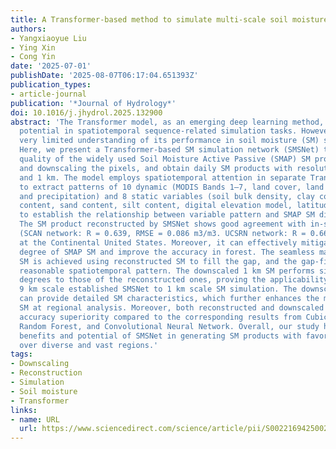```yaml
---
title: A Transformer-based method to simulate multi-scale soil moisture
authors:
- Yangxiaoyue Liu
- Ying Xin
- Cong Yin
date: '2025-07-01'
publishDate: '2025-08-07T06:17:04.651393Z'
publication_types:
- article-journal
publication: '*Journal of Hydrology*'
doi: 10.1016/j.jhydrol.2025.132900
abstract: 'The Transformer model, as an emerging deep learning method, shows great
  potential in spatiotemporal sequence-related simulation tasks. However, there is
  very limited understanding of its performance in soil moisture (SM) simulation.
  Here, we present a Transformer-based SM simulation network (SMSNet) to improve the
  quality of the widely used Soil Moisture Active Passive (SMAP) SM product by reconstructing
  and downscaling the pixels, and obtain daily SM products with resolutions of 9 km
  and 1 km. The model employs spatiotemporal attention in separate Transformer structures
  to extract patterns of 10 dynamic (MODIS Bands 1–7, land cover, land surface temperature,
  and precipitation) and 8 static variables (soil bulk density, clay content, gravel
  content, sand content, silt content, digital elevation model, latitude, and longitude)
  to establish the relationship between variable pattern and SMAP SM distribution.
  The SM product reconstructed by SMSNet shows good agreement with in-situ measurements
  (SCAN network: R = 0.639, RMSE = 0.086 m3/m3. UCSRN network: R = 0.665, RMSE = 0.097 m3/m3)
  at the Continental United States. Moreover, it can effectively mitigate the overestimation
  degree of SMAP SM and improve the accuracy in forest. The seamless mapping of SMAP
  SM is achieved using reconstructed SM to fill the gap, and the gap-filling SM exhibits
  reasonable spatiotemporal pattern. The downscaled 1 km SM performs similar accuracy
  degrees to those of the reconstructed ones, proving the applicability of transferring
  9 km scale established SMSNet to 1 km scale SM simulation. The downscaled dataset
  can provide detailed SM characteristics, which further enhances the merit of SMAP
  SM at regional analysis. Moreover, both reconstructed and downscaled SMs exhibit
  accuracy superiority compared to the corresponding results from Cubic Spline Interpolation,
  Random Forest, and Convolutional Neural Network. Overall, our study highlights the
  benefits and potential of SMSNet in generating SM products with favorable accuracy
  over diverse and vast regions.'
tags:
- Downscaling
- Reconstruction
- Simulation
- Soil moisture
- Transformer
links:
- name: URL
  url: https://www.sciencedirect.com/science/article/pii/S0022169425002380
---
```

